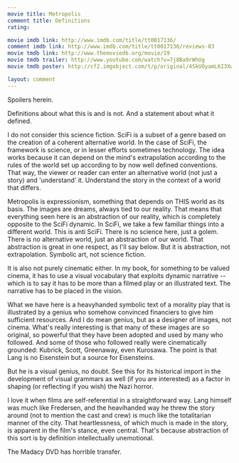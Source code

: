 ```yaml
---
movie title: Metropolis
comment title: Definitions
rating: 

movie imdb link: http://www.imdb.com/title/tt0017136/
comment imdb link: http://www.imdb.com/title/tt0017136/reviews-83
movie tmdb link: http://www.themoviedb.org/movie/19
movie tmdb trailer: http://www.youtube.com/watch?v=7j8Ba9rWhUg
movie tmdb poster: http://cf2.imgobject.com/t/p/original/4SkUOyamL6I3Xw3TUVBvhpPqFOi.jpg

layout: comment
---
```


Spoilers herein.

Definitions about what this is and is not. And a statement about what it defined.

I do not consider this science fiction. SciFi is a subset of a genre based on the creation of a coherent alternative world. In the case of SciFi, the framework is science, or in lesser efforts sometimes technology. The idea works because it can depend on the mind's extrapolation according to the rules of the world set up according to by now well defined conventions. That way, the viewer or reader can enter an alternative world (not just a story) and 'understand' it. Understand the story in the context of a world that differs.

Metropolis is expressionism, something that depends on THIS world as its basis. The images are dreams, always tied to our reality. That means that everything seen here is an abstraction of our reality, which is completely opposite to the SciFi dynamic. In SciFi, we take a few familiar things into a different world. This is anti SciFi. There is no science here, just a golem. There is no alternative world, just an abstraction of our world. That abstraction is great in one respect, as I'll say below. But it is abstraction, not extrapolation. Symbolic art, not science fiction.

It is also not purely cinematic either. In my book, for something to be valued cinema, it has to use a visual vocabulary that exploits dynamic narrative -- which is to say it has to be more than a filmed play or an illustrated text. The narrative has to be placed in the vision.

What we have here is a heavyhanded symbolic text of a morality play that is illustrated by a genius who somehow convinced financiers to give him sufficient resources. And I do mean genius, but as a designer of images, not cinema. What's really interesting is that many of these images are so original, so powerful that they have been adopted and used by many who followed. And some of those who followed really were cinematically grounded: Kubrick, Scott, Greenaway, even Kurosawa. The point is that Lang is no Eisenstein but a source for Eisensteins.

But he is a visual genius, no doubt. See this for its historical import in the development of visual grammars as well (if you are interested) as a factor in shaping (or reflecting if you wish) the Nazi horror.

I love it when films are self-referential in a straightforward way. Lang himself was much like Fredersen, and the heavihanded way he threw the story around (not to mention the cast and crew) is much like the totalitarian manner of the city. That heartlessness, of which much is made in the story, is apparent in the film's stance, even central. That's because abstraction of this sort is by definition intellectually unemotional.

The Madacy DVD has horrible transfer.